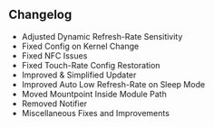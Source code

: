 ## Changelog

- Adjusted Dynamic Refresh-Rate Sensitivity
- Fixed Config on Kernel Change
- Fixed NFC Issues
- Fixed Touch-Rate Config Restoration
- Improved & Simplified Updater
- Improved Auto Low Refresh-Rate on Sleep Mode
- Moved Mountpoint Inside Module Path
- Removed Notifier
- Miscellaneous Fixes and Improvements
